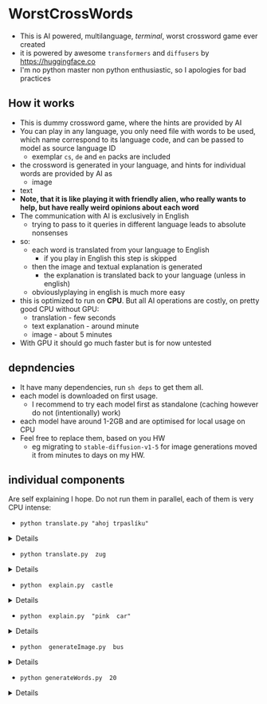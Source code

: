 # WorstCrossWords
 * This is AI powered, multilanguage, *terminal*,  worst crossword game ever created
 * it is powered by awesome `transformers` and `diffusers` by https://huggingface.co
 * I'm no python master non python enthusiastic, so I apologies for bad practices

## How it works
 * This is dummy crossword game, where the hints are provided by AI
 * You can play in any language, you only need file with words to be used, which name correspond to its language code, and can be passed to model as source language ID
   * exemplar `cs`, `de` and `en` packs are included
 * the crossword is generated in your language, and hints for individual words are provided by AI as
   * image
  * text
 * **Note, that it is like playing it with friendly alien, who really wants to help, but have really weird opinions about each word**
 * The communication with AI is exclusively in English
   * trying to pass to it queries in different language leads to absolute nonsenses
 * so:
   * each word is translated from your language to English
     * if you play in English this step is skipped 
   * then the image and textual explanation is generated
     * the explanation is translated back to your language (unless in english)
   *  obviouslyplaying in english is much more easy
 * this is optimized to run on **CPU**. But all AI operations are costly, on pretty good CPU without GPU:
   * translation - few seconds
   * text explanation - around minute
   * image - about 5 minutes
 * With GPU it should go much faster but is for now untested

## depndencies
 * It have many dependencies, run `sh deps` to get them all.
 * each model is downloaded on first usage.
   * I recommend to try each model first as standalone (caching however do not (intentionally) work)
 * each model have around 1-2GB and are optimised for local usage on CPU
 * Feel free to replace them, based on you HW
   * eg migrating to `stable-diffusion-v1-5` for image generations moved it from minutes to days on my HW.

## individual components
Are self explaining I hope. Do not run them in parallel, each of them is very CPU intense:
 * `python translate.py "ahoj trpaslíku"`
<details>
 
```
hello puppy
```
</details>

 *  `python translate.py  zug`
<details>
 
```
tough
```
</details>

 * `python  explain.py  castle`
<details>
 
```
explain castle in english without using word castle in dutch.

a:

not sure what you mean by "english castle in dutch". i think you're talking about a castle in english, and that the castle is located in a city in dutch. 
the main difference is that in dutch castles are not castles in english, they are fortified (ie. built on a hill). the word castle in english can also refer to a building or a place, but it can be used without the "in" word.
a castle is used as a noun, as a relative, or as an adjective. the definition of a castle in english is:

a fortified structure built on a hill, often defended or defended against the sea

but if you are trying to talk about the castle being located in a certain city in dutch, then the place could be in the city in dutch or even in the city the castle is located, without the words castle in english being used. 
so your question seems to be:
how do i find all the castles in english?
```
</details>

 * `python  explain.py  "pink  car"`
<details>
 
```
pink  car-shark 
"cease to do the things you know not, 
cease to dream the things that you know not."

—from aeschylus, _seven against thebes_

so what has this got to do with my career? aeschylus is on his way to the athenian stadium, where the greatest of the city's athletic contests is being held. his audience has assembled to watch him perform a greek choral show, and they'd like him to sing a verse from his _seven against thebes_ to them.

when he was told that he couldn't actually sing the chorus, he tried it anyway. it was an effective idea: 

_now a little bird, winged like a dove,_

_catches a passing ship, takes it home_

_with it, in its nest, i say to all_

_that are the birds of heaven above,_

_come and see all the lovely sights_

_the bird has to tell us of_.
```
</details>

 * `python  generateImage.py  bus`
<details>
![bus by ai](https://github.com/user-attachments/assets/2e674011-9f6b-48ab-96b5-17e31641a8f1)
</details>
 
 * `python generateWords.py  20`
<details>
 
```
reding all interesting words in cs
Loaded 23219 words
A: 7,4> madrigal (8)
B: 8,0ˇ bysta (5)
C: 14,0ˇ dikalciumfosfát (15)
D: 10,2> vratka (6)
E: 12,0> nadhled (7)
F: 10,6> pramice (7)
G: 18,0ˇ dodavatelka (11)
H: 18,4> vozík (5)
I: 16,4ˇ ořech (5)
J: 10,6ˇ pitvorka (8)
K: 22,4ˇ klatba (6)
L: 14,14> trinitron (9)
M: 4,12> knihařka (8)
N: 8,8ˇ tečka (5)
. . . . . . . . b . . . n a d h l e d . . . . .
. . . . . . . . y . . . . . i . . . o . . . . .
. . . . . . . . s . v r a t k a . . d . . . . .
. . . . . . . . t . . . . . a . . . a . . . . .
. . . . . . . m a d r i g a l . o . v o z í k .
. . . . . . . . . . . . . . c . ř . a . . . l .
. . . . . . . . . . p r a m i c e . t . . . a .
. . . . . . . . . . i . . . u . c . e . . . t .
. . . . . . . . t . t . . . m . h . l . . . b .
. . . . . . . . e . v . . . f . . . k . . . a .
. . . . . . . . č . o . . . o . . . a . . . . .
. . . . . . . . k . r . . . s . . . . . . . . .
. . . . k n i h a ř k a . . f . . . . . . . . .
. . . . . . . . . . a . . . á . . . . . . . . .
. . . . . . . . . . . . . . t r i n i t r o n .

. . . . . . . . B . . . E E E E E E G . . . . .
. . . . . . . . B . . . . . C . . . G . . . . .
. . . . . . . . B . D D D D D D . . G . . . . .
. . . . . . . . B . . . . . C . . . G . . . . .
. . . . . . . A B A A A A A C . I . H H H H K .
. . . . . . . . . . . . . . C . I . G . . . K .
. . . . . . . . . . J F F F F F I . G . . . K .
. . . . . . . . . . J . . . C . I . G . . . K .
. . . . . . . . N . J . . . C . I . G . . . K .
. . . . . . . . N . J . . . C . . . G . . . K .
. . . . . . . . N . J . . . C . . . G . . . . .
. . . . . . . . N . J . . . C . . . . . . . . .
. . . . M M M M N M M M . . C . . . . . . . . .
. . . . . . . . . . J . . . C . . . . . . . . .
. . . . . . . . . . . . . . L L L L L L L L L .
pitvorka
ok!
. . . . . . . . B . . . E E E E E E G . . . . .
. . . . . . . . B . . . . . C . . . G . . . . .
. . . . . . . . B . D D D D D D . . G . . . . .
. . . . . . . . B . . . . . C . . . G . . . . .
. . . . . . . A B A A A A A C . I . H H H H K .
. . . . . . . . . . . . . . C . I . G . . . K .
. . . . . . . . . . p F F F F F I . G . . . K .
. . . . . . . . . . i . . . C . I . G . . . K .
. . . . . . . . N . t . . . C . I . G . . . K .
. . . . . . . . N . v . . . C . . . G . . . K .
. . . . . . . . N . o . . . C . . . G . . . . .
. . . . . . . . N . r . . . C . . . . . . . . .
. . . . M M M M N M k M . . C . . . . . . . . .
. . . . . . . . . . a . . . C . . . . . . . . .
. . . . . . . . . . . . . . L L L L L L L L L .
```
</details>

